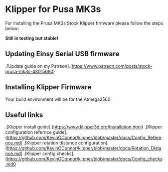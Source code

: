# Klipper for Pusa MK3s

For installing the Prusa MK3s Stock Klipper firmware please follow the steps below:

__Still in testing but stable!__

## Updating Einsy Serial USB firmware

.[Update guide on my Patreon].(https://www.patreon.com/posts/stock-prusa-mk3s-48015680)

## Installing Klipper Firmware

Your build environment will be for the Atmega2560

## Useful links

.[Klipper install guide].(https://www.klipper3d.org/Installation.html)
.[Klipper configuration refernce guide].(https://github.com/KevinOConnor/klipper/blob/master/docs/Config_Reference.md)
.[Klipper rotation distance configuration].(https://github.com/KevinOConnor/klipper/blob/master/docs/Rotation_Distance.md]
.[Klipper config checks].(https://github.com/KevinOConnor/klipper/blob/master/docs/Config_checks.md0
